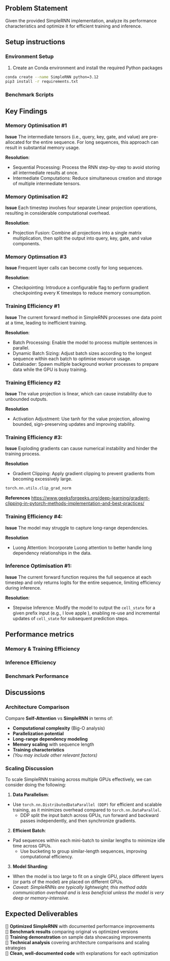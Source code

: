 ## Problem Statement
Given the provided SimpleRNN implementation, analyze its performance characteristics and optimize it for efficient training and inference.

## Setup instructions

### Environment Setup

1. Create an Conda environment and install the required Python packages

```bash
conda create --name SimpleRNN python=3.12
pip3 install -r requirements.txt
```

### Benchmark Scripts

## Key Findings

### Memory Optimisation #1

**Issue**
The intermediate tensors (i.e., query, key, gate, and value) are pre-allocated for the entire sequence. For long sequences, this approach can result in substantial memory usage.

**Resolution**:
- Sequential Processing: Process the RNN step-by-step to avoid storing all intermediate results at once.
- Intermediate Computations: Reduce simultaneous creation and storage of multiple intermediate tensors.

### Memory Optimisation #2

**Issue**
Each timestep involves four separate Linear projection operations, resulting in considerable computational overhead.

**Resolution**:
- Projection Fusion: Combine all projections into a single matrix multiplication, then split the output into query, key, gate, and value components.

### Memory Optimsation #3

**Issue**
Frequent layer calls can become costly for long sequences.

**Resolution**:
- Checkpointing: Introduce a configurable flag to perform gradient checkpointing every K timesteps to reduce memory consumption.

### Training Efficiency #1

**Issue**
The current forward method in SimpleRNN processes one data point at a time, leading to inefficient training.

**Resolution**:
- Batch Processing: Enable the model to process multiple sentences in parallel.
- Dynamic Batch Sizing: Adjust batch sizes according to the longest sequence within each batch to optimise resource usage.
- Dataloader: Spawn multiple background worker processes to prepare data while the GPU is busy training.

### Training Efficiency #2

**Issue**
The value projection is linear, which can cause instability due to unbounded outputs.

**Resolution**
- Activation Adjustment: Use tanh for the value projection, allowing bounded, sign-preserving updates and improving stability.

### Training Efficiency #3: 

**Issue**
Exploding gradients can cause numerical instability and hinder the training process.

**Resolution**
- Gradient Clipping: Apply gradient clipping to prevent gradients from becoming excessively large.

```python
torch.nn.utils.clip_grad_norm
```

**References**
https://www.geeksforgeeks.org/deep-learning/gradient-clipping-in-pytorch-methods-implementation-and-best-practices/

### Training Efficiency #4: 

**Issue**
The model may struggle to capture long-range dependencies.

**Resolution**
- Luong Attention: Incorporate Luong attention to better handle long dependency relationships in the data.

### Inference Optimisation #1:

**Issue**
The current forward function requires the full sequence at each timestep and only returns logits for the entire sequence, limiting efficiency during inference.

**Resolution**:
- Stepwise Inference: Modify the model to output the `cell_state` for a given prefix input (e.g., <en> I love apple <ja>), enabling re-use and incremental updates of `cell_state` for subsequent prediction steps.

## Performance metrics

### Memory & Training Efficiency

### Inference Efficiency

### Benchmark Performance

## Discussions

### Architecture Comparison
Compare **Self-Attention** vs **SimpleRNN** in terms of:

- **Computational complexity** (Big-O analysis)  
- **Parallelization potential** 
- **Long-range dependency modeling**  
- **Memory scaling** with sequence length  
- **Training characteristics**  
- *(You may include other relevant factors)*

### Scaling Discussion
To scale SimpleRNN training across multiple GPUs effectively, we can consider doing the following:

1. **Data Parallelism**:
- Use `torch.nn.DistributedDataParallel (DDP)` for efficient and scalable training, as it minimizes overhead compared to `torch.nn.DataParallel`.
  - DDP split the input batch across GPUs, run forward and backward passes independently, and then synchronize gradients.

2. **Efficient Batch**:
- Pad sequences within each mini-batch to similar lengths to minimize idle time across GPUs.
  - Use bucketing to group similar-length sequences, improving computational efficiency.

3. **Model Sharding**:
- When the model is too large to fit on a single GPU, place different layers (or parts of the model) are placed on different GPUs.
- *Caveat: SimpleRNNs are typically lightweight; this method adds communication overhead and is less beneficial unless the model is very deep or memory-intensive.*

## Expected Deliverables
[] **Optimized SimpleRNN** with documented performance improvements  
[] **Benchmark results** comparing original vs optimized versions  
[] **Training demonstration** on sample data showcasing improvements  
[] **Technical analysis** covering architecture comparisons and scaling strategies  
[] **Clean, well-documented code** with explanations for each optimization
